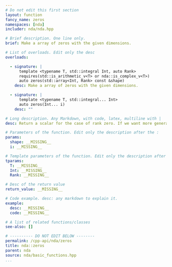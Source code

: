 ```yaml
---
# Do not edit this first section
layout: function
fancy_name: zeros
namespaces: [nda]
includer: nda/nda.hpp

# Brief description. One line only.
brief: Make a array of zeros with the given dimensions.

# List of overloads. Edit only the desc
overloads:

  - signature: |
      template <typename T, std::integral Int, auto Rank>
      requires(std::is_arithmetic_v<T> or nda::is_complex_v<T>)
      auto zeros(std::array<Int, Rank> const &shape)
    desc: Make a array of zeros with the given dimensions.

  - signature: |
      template <typename T, std::integral... Int>
      auto zeros(Int... i)
    desc: ""

# Long description. Any Markdown, with code, latex, multiline with |
desc: Return a scalar for the case of rank zero. If we want more general array, use the static factory zeros [See also]

# Parameters of the function. Edit only the description after the :
params:
  shape: __MISSING__
  i: __MISSING__

# Template parameters of the function. Edit only the description after the :
tparams:
  T: __MISSING__
  Int: __MISSING__
  Rank: __MISSING__

# Desc of the return value
return_value: __MISSING__

# Code example. desc: any markdown to explain it.
example:
  desc: __MISSING__
  code: __MISSING__

# A list of related functions/classes
see-also: []

# ---------- DO NOT EDIT BELOW --------
permalink: /cpp-api/nda/zeros
title: nda::zeros
parent: nda
source: nda/basic_functions.hpp
...
```


